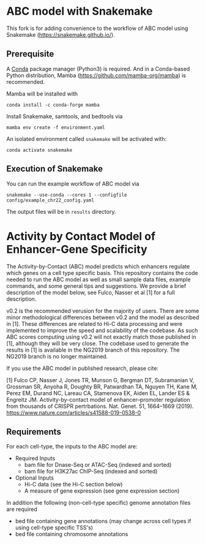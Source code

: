 # ABC model with Snakemake

This fork is for adding convenience to the workflow of ABC model using Snakemake (https://snakemake.github.io/).

## Prerequisite

A [Conda](https://docs.conda.io/en/latest/) package manager (Python3) is required. And in a Conda-based Python distribution, Mamba (https://github.com/mamba-org/mamba) is recommended.

Mamba will be installed with

```
conda install -c conda-forge mamba
```

Install Snakemake, samtools, and bedtools via

```
mamba env create -f environment.yaml
```

An isolated environment called `snakemake` will be activated with:

```
conda activate snakemake
```

## Execution of Snakemake

You can run the example workflow of ABC model via

```
snakemake --use-conda --cores 1 --configfile config/example_chr22_config.yaml
```

The output files will be in `results` directory.

# Activity by Contact Model of Enhancer-Gene Specificity

The Activity-by-Contact (ABC) model predicts which enhancers regulate which genes on a cell type specific basis. This repository contains the code needed to run the ABC model as well as small sample data files, example commands, and some general tips and suggestions. We provide a brief description of the model below, see Fulco, Nasser et al [1] for a full description.

v0.2 is the recommended verusion for the majority of users. There are some minor methodological differences between v0.2 and the model as described in [1]. These differences are related to Hi-C data processing and were implemented to improve the speed and scalability of the codebase. As such ABC scores computing using v0.2 will not exactly match those published in [1], although they will be very close. The codebase used to generate the results in [1] is available in the NG2019 branch of this repository. The NG2019 branch is no longer maintained.

If you use the ABC model in published research, please cite:

[1] Fulco CP, Nasser J, Jones TR, Munson G, Bergman DT, Subramanian V, Grossman SR, Anyoha R, Doughty BR, Patwardhan TA, Nguyen TH, Kane M, Perez EM, Durand NC, Lareau CA, Stamenova EK, Aiden EL, Lander ES & Engreitz JM. Activity-by-contact model of enhancer–promoter regulation from thousands of CRISPR pertrbations. Nat. Genet. 51, 1664–1669 (2019). https://www.nature.com/articles/s41588-019-0538-0


## Requirements
For each cell-type, the inputs to the ABC model are:

 * Required Inputs
 	* bam file for Dnase-Seq or ATAC-Seq (indexed and sorted)
 	* bam file for H3K27ac ChIP-Seq (indexed and sorted)
 * Optional Inputs
 	* Hi-C data (see the Hi-C section below)
 	* A measure of gene expression (see gene expression section)

In addition the following (non-cell-type specific) genome annotation files are required

 * bed file containing gene annotations (may change across cell types if using cell-type specific TSS's)
 * bed file containing chromosome annotations
